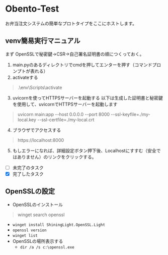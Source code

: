 # Obento-Test
お弁当注文システムの簡単なプロトタイプをここにホストします。

## venv簡易実行マニュアル
まず OpenSSLで秘密鍵→CSR→自己署名証明書の順につくっておく。
1. main.pyのあるディレクトリでcmdを押してエンターを押す（コマンドプロンプトが表れる）
2. activateする
> .\env\Scripts\activate
3. uvicornを使ってHTTPSサーバーを起動する
以下は生成した証明書と秘密鍵を使用して、uvicornでHTTPSサーバーを起動します
> uvicorn main:app --host 0.0.0.0 --port 8000 --ssl-keyfile=./my-local.key --ssl-certfile=./my-local.crt
4. ブラウザでアクセスする
> https://localhost:8000
5. もしエラーになれば、詳細設定ボタン押下後、Localhostにすすむ（安全ではありません）のリンクをクリックする。 
- [ ] 未完了のタスク
- [x] 完了したタスク

## OpenSSLの設定
- OpenSSLのインストール
> winget search openssl
- ```winget install ShiningLight.OpenSSL.Light```
- ```openssl version```
- ```winget list```
- OpenSSLの場所表示する
   - ```dir /a /s c:\openssl.exe```

